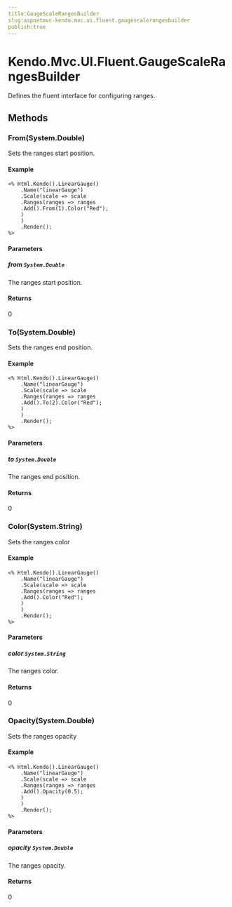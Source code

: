 ```yaml
---
title:GaugeScaleRangesBuilder
slug:aspnetmvc-kendo.mvc.ui.fluent.gaugescalerangesbuilder
publish:true
---
```


# Kendo.Mvc.UI.Fluent.GaugeScaleRangesBuilder
Defines the fluent interface for configuring ranges.



## Methods

### From(System.Double)
Sets the ranges start position.

#### Example

    <% Html.Kendo().LinearGauge()
        .Name("linearGauge")
        .Scale(scale => scale
        .Ranges(ranges => ranges
        .Add().From(1).Color("Red");
        )
        )
        .Render();
    %>
        


#### Parameters

##### from `System.Double`
The ranges start position.



#### Returns
0


### To(System.Double)
Sets the ranges end position.

#### Example

    <% Html.Kendo().LinearGauge()
        .Name("linearGauge")
        .Scale(scale => scale
        .Ranges(ranges => ranges
        .Add().To(2).Color("Red");
        )
        )
        .Render();
    %>
        


#### Parameters

##### to `System.Double`
The ranges end position.



#### Returns
0


### Color(System.String)
Sets the ranges color

#### Example

    <% Html.Kendo().LinearGauge()
        .Name("linearGauge")
        .Scale(scale => scale
        .Ranges(ranges => ranges
        .Add().Color("Red");
        )
        )
        .Render();
    %>
        


#### Parameters

##### color `System.String`
The ranges color.



#### Returns
0


### Opacity(System.Double)
Sets the ranges opacity

#### Example

    <% Html.Kendo().LinearGauge()
        .Name("linearGauge")
        .Scale(scale => scale
        .Ranges(ranges => ranges
        .Add().Opacity(0.5);
        )
        )
        .Render();
    %>
        


#### Parameters

##### opacity `System.Double`
The ranges opacity.



#### Returns
0



